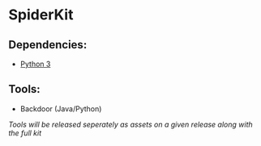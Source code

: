 # SpiderKit

## Dependencies:

* <a href="https://www.python.org/downloads/" target="_blank">Python 3</a>

## Tools:

* Backdoor (Java/Python)

*Tools will be released seperately as assets on a given release along with the full kit*
